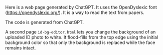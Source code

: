 Here is a web page generated by ChatGPT. It uses the OpenDyslexic font (https://opendyslexic.org/). It is a way to read the text from papers.

The code is generated from ChatGPT.

A second page `id-bg-editor.html` lets you change the background of an uploaded ID photo to white. It flood-fills from the top edge using the initial background color so that only the background is replaced while the face remains intact.


